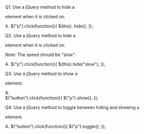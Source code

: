 
Q1. Use a jQuery method to hide a <p> element when it is clicked on.

A. $("p").click(function(){
  $(this).
hide();
});

Q2.  Use a jQuery method to hide a <p> element when it is clicked on.

Note: The speed should be "slow".

A. $("p").click(function(){
  $(this).hide("slow");
});

Q3. Use a jQuery method to show a <p> element.

A.  
$("button").click(function(){
  $("p").show();
});

Q4. Use a jQuery method to toggle between hiding and showing a <p> element.

A.  $("button").click(function(){
  $("p").toggle();
});
